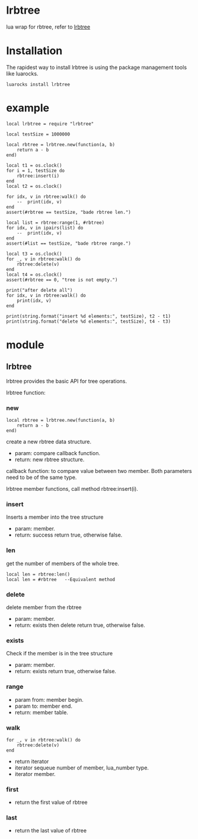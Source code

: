 # lrbtree
lua wrap for rbtree, refer to [lrbtree](https://github.com/bhhbazinga/lrbtree)

# Installation

The rapidest way to install lrbtree is using the package management tools like luarocks.

```
luarocks install lrbtree
```

# example

```
local lrbtree = require "lrbtree"

local testSize = 1000000

local rbtree = lrbtree.new(function(a, b)
    return a - b
end)

local t1 = os.clock()
for i = 1, testSize do
    rbtree:insert(i)
end
local t2 = os.clock()

for idx, v in rbtree:walk() do
    --	print(idx, v)
end
assert(#rbtree == testSize, "bade rbtree len.")

local list = rbtree:range(1, #rbtree)
for idx, v in ipairs(list) do
    --	print(idx, v)
end
assert(#list == testSize, "bade rbtree range.")

local t3 = os.clock()
for _, v in rbtree:walk() do
    rbtree:delete(v)
end
local t4 = os.clock()
assert(#rbtree == 0, "tree is not empty.")

print("after delete all")
for idx, v in rbtree:walk() do
    print(idx, v)
end

print(string.format("insert %d elements:", testSize), t2 - t1)
print(string.format("delete %d elements:", testSize), t4 - t3)

```

# module

## lrbtree

lrbtree provides the basic API for tree operations.

lrbtree function:

### new

```
local rbtree = lrbtree.new(function(a, b)
    return a - b
end)
```

create a new rbtree data structure.

*  param: compare callback function.
*  return: new rbtree structure.

callback function: to compare value between two member. Both parameters need to be of the same type.

lrbtree member functions, call method rbtree:insert(i).

### insert

Inserts a member into the tree structure

*  param: member.
*  return: success return true, otherwise false.

### len

get the number of members of the whole tree.  

```
local len = rbtree:len()
local len = #rbtree   --Equivalent method
```

### delete

delete member from the rbtree

*  param: member.
*  return: exists then delete return true, otherwise false.

### exists

Check if the member is in the tree structure

*  param: member.
*  return: exists return true, otherwise false.

### range

*  param from: member begin.
*  param to: member end.
*  return: member table.

### walk

```
for _, v in rbtree:walk() do
    rbtree:delete(v)
end
```

* return iterator
* iterator sequeue number of member, lua_number type.
* iterator member.

### first

* return the first value of rbtree


### last

* return the last value of rbtree